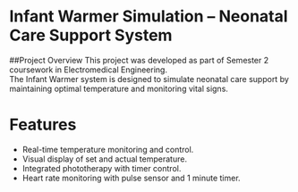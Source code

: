 # Infant Warmer Simulation – Neonatal Care Support System

##Project Overview
This project was developed as part of Semester 2 coursework in Electromedical Engineering.  
The Infant Warmer system is designed to simulate neonatal care support by maintaining optimal temperature and monitoring vital signs.

# Features
- Real-time temperature monitoring and control.
- Visual display of set and actual temperature.
- Integrated phototherapy with timer control.
- Heart rate monitoring with pulse sensor and 1 minute timer.

